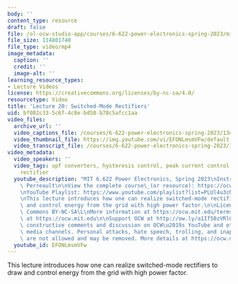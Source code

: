 ```yaml
---
body: ''
content_type: resource
draft: false
file: /ol-ocw-studio-app/courses/6-622-power-electronics-spring-2023/mit6_622s23_lecture_20_360p_16_9.mp4
file_size: 114801740
file_type: video/mp4
image_metadata:
  caption: ''
  credit: ''
  image-alt: ''
learning_resource_types:
- Lecture Videos
license: https://creativecommons.org/licenses/by-nc-sa/4.0/
resourcetype: Video
title: 'Lecture 20: Switched-Mode Rectifiers'
uid: bf082c33-5c6f-4c8e-bd58-b78c5afcc1aa
video_files:
  archive_url: ''
  video_captions_file: /courses/6-622-power-electronics-spring-2023/13opQsue7_eR5uFOdviAnrVuansrN_eAo_transcript.webvtt
  video_thumbnail_file: https://img.youtube.com/vi/EFONLmsmVFw/default.jpg
  video_transcript_file: /courses/6-622-power-electronics-spring-2023/13opQsue7_eR5uFOdviAnrVuansrN_eAo_transcript.pdf
video_metadata:
  video_speakers: ''
  video_tags: upf converters, hysteresis control, peak current control, switch-mode
    rectifier
  youtube_description: "MIT 6.622 Power Electronics, Spring 2023\nInstructor: David\
    \ Perreault\n\nView the complete course\_(or resource): https://ocw.mit.edu/courses/6-622-power-electronics-spring-2023/\L\
    \nYouTube Playlist: https://www.youtube.com/playlist?list=PLUl4u3cNGP62UTc77mJoubhDELSC8lfR0\n\
    \nThis lecture introduces how one can realize switched-mode rectifiers to draw\
    \ and control energy from the grid with high power factor.\n\nLicense: Creative\
    \ Commons BY-NC-SA\L\nMore information at https://ocw.mit.edu/terms\L\nMore courses\
    \ at https://ocw.mit.edu\n\nSupport OCW at http://ow.ly/a1If50zVRlQ\n\nWe encourage\
    \ constructive comments and discussion on OCW\u2019s YouTube and other social\
    \ media channels. Personal attacks, hate speech, trolling, and inappropriate comments\
    \ are not allowed and may be removed. More details at https://ocw.mit.edu/comments.\n"
  youtube_id: EFONLmsmVFw
---
```

This lecture introduces how one can realize switched-mode rectifiers to draw and control energy from the grid with high power factor.